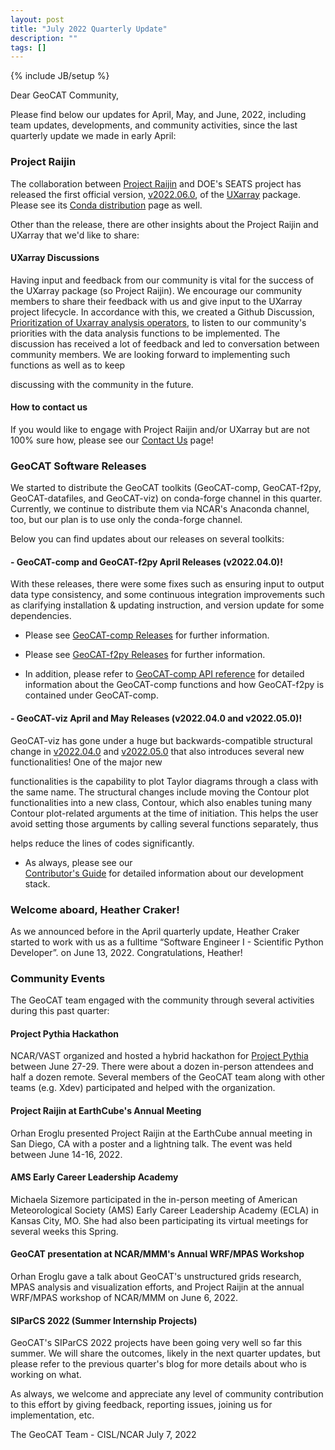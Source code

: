 ```yaml
---
layout: post
title: "July 2022 Quarterly Update"
description: ""
tags: []
---
```

{% include JB/setup %}

Dear GeoCAT Community,

Please find below our updates for April, May, and June, 2022, including 
team updates, developments, and community activities, since the last 
quarterly update we made in early April:  


### Project Raijin

The collaboration between [Project Raijin](https://raijin.ucar.edu/) and 
DOE's SEATS project has released the first official version, 
[v2022.06.0](https://github.com/UXARRAY/uxarray/releases/tag/v.2022.6.0), of 
the [UXarray](https://uxarray.readthedocs.io/en/latest/index.html) package. 
Please see its [Conda distribution](https://anaconda.org/conda-forge/uxarray)
page as well.

Other than the release, there are other insights about the Project Raijin and 
UXarray that we'd like to share:

#### UXarray Discussions

Having input and feedback from our community is vital for the success of the 
UXarray package (so Project Raijin). We encourage our community members to share 
their feedback with us and give input to the UXarray project lifecycle. In 
accordance with this, we created a Github Discussion, [Prioritization of Uxarray 
analysis operators](https://github.com/UXARRAY/uxarray/discussions/46), to listen 
to our community's priorities with the data analysis functions to be implemented. 
The discussion has received a lot of feedback and led to conversation between 
community members. We are looking forward to implementing such functions as well as to keep 

discussing with the community in the future.

#### How to contact us

If you would like to engage with Project Raijin and/or UXarray but are not
100% sure how, please see our
[Contact Us](https://raijin.ucar.edu/contact.html) page!


### GeoCAT Software Releases

We started to distribute the GeoCAT toolkits (GeoCAT-comp, GeoCAT-f2py, 
GeoCAT-datafiles, and GeoCAT-viz) on conda-forge channel in this quarter. 
Currently, we continue to distribute them via NCAR's Anaconda channel, too, but 
our plan is to use only the conda-forge channel.

Below you can find updates about our releases on several toolkits:

#### - GeoCAT-comp and GeoCAT-f2py April Releases (v2022.04.0)!
With these releases, there were some fixes such as ensuring input 
to output data type consistency, and some continuous integration improvements
such as clarifying installation & updating instruction, and version update for 
some dependencies.

- Please see
  [GeoCAT-comp Releases](https://github.com/NCAR/geocat-comp/releases)
  for further information.

- Please see
  [GeoCAT-f2py Releases](https://github.com/NCAR/geocat-f2py/releases)
  for further information.

- In addition, please refer to
  [GeoCAT-comp API reference](https://geocat-comp.readthedocs.io/en/latest/api.html)
  for detailed information about the GeoCAT-comp functions and how GeoCAT-f2py
  is contained under GeoCAT-comp.

#### - GeoCAT-viz April and May Releases (v2022.04.0 and v2022.05.0)!
GeoCAT-viz has gone under a huge but backwards-compatible structural change 
in [v2022.04.0](https://github.com/NCAR/geocat-viz/releases/tag/v2022.04.0) 
and [v2022.05.0](https://github.com/NCAR/geocat-viz/releases/tag/v2022.05.0)
that also introduces several new functionalities! One of the major new 

functionalities is the capability to plot Taylor diagrams through a class 
with the same name. The structural changes include moving the Contour plot 
functionalities into a new class, Contour, which also enables tuning many 
Contour plot-related arguments at the time of initiation. This helps the user 
avoid setting those arguments by calling several functions separately, thus 

helps reduce the lines of codes significantly.

- As always, please see our  
[Contributor's Guide](https://geocat.ucar.edu/pages/contributing.html) 
for detailed information about our development stack.


### Welcome aboard, Heather Craker!

As we announced before in the April quarterly update, Heather Craker started 
to work with us as a fulltime “Software Engineer I - Scientific Python Developer”.
on June 13, 2022. Congratulations, Heather!


### Community Events

The GeoCAT team engaged with the community through 
several activities during this past quarter:

#### Project Pythia Hackathon

NCAR/VAST organized and hosted a hybrid hackathon for [Project 
Pythia](https://projectpythia.org/) between June 27-29. There were about a dozen 
in-person attendees and half a dozen remote. Several members of the GeoCAT team 
along with other teams (e.g. Xdev) participated and helped with the organization.

#### Project Raijin at EarthCube's Annual Meeting

Orhan Eroglu presented Project Raijin at the EarthCube annual meeting in
San Diego, CA with a poster and a lightning talk. The event was held between
June 14-16, 2022.

#### AMS Early Career Leadership Academy

Michaela Sizemore participated in the in-person meeting of American Meteorological 
Society (AMS) Early Career Leadership Academy (ECLA) in Kansas City, MO. She had 
also been participating its virtual meetings for several weeks this Spring.

#### GeoCAT presentation at NCAR/MMM's Annual WRF/MPAS Workshop

Orhan Eroglu gave a talk about GeoCAT's unstructured grids research, MPAS 
analysis and visualization efforts, and Project Raijin at the annual WRF/MPAS 
workshop of NCAR/MMM on June 6, 2022.

#### SIParCS 2022 (Summer Internship Projects)

GeoCAT's SIParCS 2022 projects have been going very well so far this summer. 
We will share the outcomes, likely in the next quarter updates, but please 
refer to the previous quarter's blog for more details about who is working on 
what.

As always, we welcome and appreciate any level of community contribution to 
this effort by giving feedback, reporting issues, joining us for implementation,
etc.

The GeoCAT Team - CISL/NCAR
July 7, 2022 
